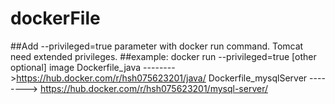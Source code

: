 # dockerFile

##Add --privileged=true parameter with docker run command. Tomcat need extended privileges.
##example: docker run --privileged=true [other optional] image
Dockerfile_java -------->https://hub.docker.com/r/hsh075623201/java/
Dockerfile_mysqlServer --------> https://hub.docker.com/r/hsh075623201/mysql-server/
